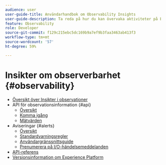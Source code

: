 ```yaml
---
audience: user
user-guide-title: Användarhandbok om Observability Insights
user-guide-description: Ta reda på hur du kan övervaka aktiviteter på Experience Platform med hjälp av statistiska mätvärden och händelsemeddelanden från Adobe Experience Platform Observability Insights.
feature: Observability
role: Developer
source-git-commit: f129c215ebc5dc169b9a7ef9b3faa3463ab413f3
workflow-type: tm+mt
source-wordcount: '57'
ht-degree: 59%

---
```



# Insikter om observerbarhet {#observability}

* [Översikt över Insikter i observationer](./home.md)
* API för observationsinformation {#api}
   * [Översikt](./api/overview.md)
   * [Komma igång](./api/getting-started.md)
   * [Mätvärden](./api/metrics.md)
* Aviseringar {#alerts}
   * [Översikt](./alerts/overview.md)
   * [Standardvarningsregler](./alerts/rules.md)
   * [Användargränssnittsguide](./alerts/ui.md)
   * [Prenumerera på I/O-händelsemeddelanden](./alerts/subscribe.md)
* [API-referens](https://www.adobe.io/experience-platform-apis/references/observability-insights/)
* [Versionsinformation om Experience Platform](https://experienceleague.adobe.com/sv/docs/experience-platform/release-notes/latest)